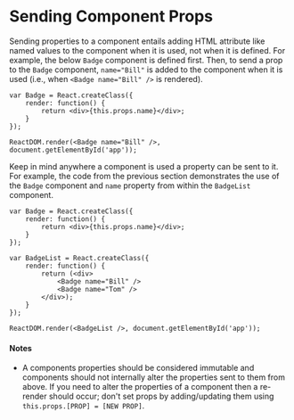 # Sending Component Props

Sending properties to a component entails adding HTML attribute like named values to the component when it is used, not when it is defined. For example, the below `Badge` component is defined first. Then, to send a prop to the `Badge` component, `name="Bill"` is added to the component when it is used (i.e., when `<Badge name="Bill" />` is rendered).

```
var Badge = React.createClass({
	render: function() {
		return <div>{this.props.name}</div>;
	}
});

ReactDOM.render(<Badge name="Bill" />, document.getElementById('app'));
```

Keep in mind anywhere a component is used a property can be sent to it. For example, the code from the previous section demonstrates the use of the `Badge` component and `name` property from within the `BadgeList` component.

```
var Badge = React.createClass({
	render: function() {
		return <div>{this.props.name}</div>;
	}
});

var BadgeList = React.createClass({
	render: function() {
		return (<div>
			<Badge name="Bill" />
			<Badge name="Tom" />
		</div>);
	}
});

ReactDOM.render(<BadgeList />, document.getElementById('app'));
```

#### Notes

* A components properties should be considered immutable and components should not internally alter the properties sent to them from above. If you need to alter the properties of a component then a re-render should occur; don't set props by adding/updating them using `this.props.[PROP] = [NEW PROP]`.
